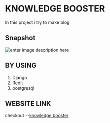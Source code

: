 # KNOWLEDGE BOOSTER
In this project i try to make blog  

## **Snapshot**
![enter image description here](https://lh3.googleusercontent.com/2CfDBXTh0vQjFrPa-Wu3L0fqTtgPBqa74m0gtdNo3_t-kmSlE8WjDL0UiZtBBcQsyDFb-KelndZR1YNTMYiJsvGlPctDivS3hA0SkmFj3MAQJ5VUnT1qBtvlOynzkeeQsUm2VrFbRg=w2400)














## 

## BY USING

 1. Django 
 2. Redit
 3. postgresql

##  WEBSITE LINK
checkout --[knowledge booster](https://boostyourknowledge.herokuapp.com/)
